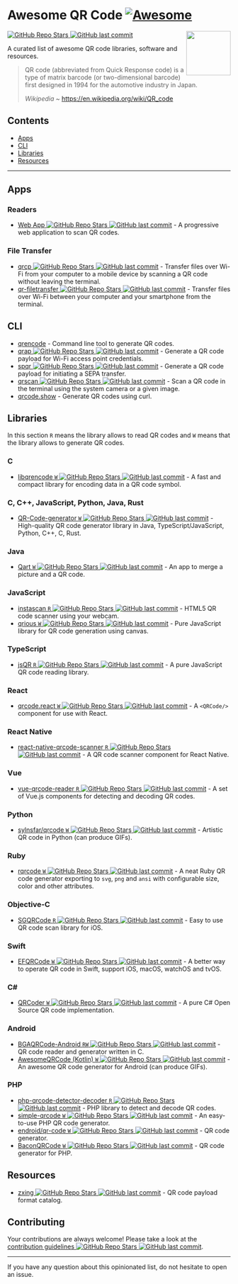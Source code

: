 # Awesome QR Code [![Awesome](https://awesome.re/badge.svg)](https://github.com/sindresorhus/awesome)

[<img src="https://github.com/make-github-pseudonymous-again/awesome-qr-code/raw/main/repo-link.svg" align="right" width="100"> ![GitHub Repo Stars](https://img.shields.io/github/stars/make-github-pseudonymous-again/awesome-qr-code) ![GitHub last commit](https://img.shields.io/github/last-commit/make-github-pseudonymous-again/awesome-qr-code)](https://github.com/make-github-pseudonymous-again/awesome-qr-code#readme)

A curated list of awesome QR code libraries, software and resources.

> QR code (abbreviated from Quick Response code) is a type of matrix barcode (or two-dimensional barcode) first designed in 1994 for the automotive industry in Japan.
>
> *Wikipedia* ~ https://en.wikipedia.org/wiki/QR_code


## Contents

- [Apps](#apps)
- [CLI](#cli)
- [Libraries](#libraries)
- [Resources](#resources)

---

## Apps

### Readers

- [Web App ![GitHub Repo Stars](https://img.shields.io/github/stars/code-kotis/qr-code-scanner) ![GitHub last commit](https://img.shields.io/github/last-commit/code-kotis/qr-code-scanner)](https://github.com/code-kotis/qr-code-scanner) - A progressive web application to scan QR codes.

### File Transfer

- [qrcp ![GitHub Repo Stars](https://img.shields.io/github/stars/claudiodangelis/qrcp) ![GitHub last commit](https://img.shields.io/github/last-commit/claudiodangelis/qrcp)](https://github.com/claudiodangelis/qrcp) - Transfer files over Wi-Fi from your computer to a mobile device by scanning a QR code without leaving the terminal.
- [qr-filetransfer ![GitHub Repo Stars](https://img.shields.io/github/stars/sdushantha/qr-filetransfer) ![GitHub last commit](https://img.shields.io/github/last-commit/sdushantha/qr-filetransfer)](https://github.com/sdushantha/qr-filetransfer) - Transfer files over Wi-Fi between your computer and your smartphone from the terminal.

## CLI

- [qrencode](https://fukuchi.org/works/qrencode) - Command line tool to generate QR codes.
- [qrap ![GitHub Repo Stars](https://img.shields.io/github/stars/make-github-pseudonymous-again/qrap) ![GitHub last commit](https://img.shields.io/github/last-commit/make-github-pseudonymous-again/qrap)](https://github.com/make-github-pseudonymous-again/qrap) - Generate a QR code payload for Wi-Fi access point credentials.
- [spqr ![GitHub Repo Stars](https://img.shields.io/github/stars/make-github-pseudonymous-again/spqr) ![GitHub last commit](https://img.shields.io/github/last-commit/make-github-pseudonymous-again/spqr)](https://github.com/make-github-pseudonymous-again/spqr) - Generate a QR code payload for initiating a SEPA transfer.
- [qrscan ![GitHub Repo Stars](https://img.shields.io/github/stars/sayanarijit/qrscan) ![GitHub last commit](https://img.shields.io/github/last-commit/sayanarijit/qrscan)](https://github.com/sayanarijit/qrscan) - Scan a QR code in the terminal using the system camera or a given image.
- [qrcode.show](https://qrcode.show) - Generate QR codes using curl.

## Libraries

In this section `R` means the library allows to read QR codes and `W` means
that the library allows to generate QR codes.

### C

- [libqrencode `W` ![GitHub Repo Stars](https://img.shields.io/github/stars/fukuchi/libqrencode) ![GitHub last commit](https://img.shields.io/github/last-commit/fukuchi/libqrencode)](https://github.com/fukuchi/libqrencode) - A fast and compact library for encoding data in a QR code symbol.

### C, C++, JavaScript, Python, Java, Rust

- [QR-Code-generator `W` ![GitHub Repo Stars](https://img.shields.io/github/stars/nayuki/QR-Code-generator) ![GitHub last commit](https://img.shields.io/github/last-commit/nayuki/QR-Code-generator)](https://github.com/nayuki/QR-Code-generator) - High-quality QR code generator library in Java, TypeScript/JavaScript, Python, C++, C, Rust.

### Java

- [Qart `W` ![GitHub Repo Stars](https://img.shields.io/github/stars/scola/Qart) ![GitHub last commit](https://img.shields.io/github/last-commit/scola/Qart)](https://github.com/scola/Qart) - An app to merge a picture and a QR code.

### JavaScript

- [instascan `R` ![GitHub Repo Stars](https://img.shields.io/github/stars/schmich/instascan) ![GitHub last commit](https://img.shields.io/github/last-commit/schmich/instascan)](https://github.com/schmich/instascan) - HTML5 QR code scanner using your webcam.
- [qrious `W` ![GitHub Repo Stars](https://img.shields.io/github/stars/neocotic/qrious) ![GitHub last commit](https://img.shields.io/github/last-commit/neocotic/qrious)](https://github.com/neocotic/qrious) - Pure JavaScript library for QR code generation using canvas.

### TypeScript

- [jsQR `R` ![GitHub Repo Stars](https://img.shields.io/github/stars/cozmo/jsQR) ![GitHub last commit](https://img.shields.io/github/last-commit/cozmo/jsQR)](https://github.com/cozmo/jsQR) - A pure JavaScript QR code reading library.

### React

- [qrcode.react `W` ![GitHub Repo Stars](https://img.shields.io/github/stars/zpao/qrcode.react) ![GitHub last commit](https://img.shields.io/github/last-commit/zpao/qrcode.react)](https://github.com/zpao/qrcode.react) - A `<QRCode/>` component for use with React.

### React Native

- [react-native-qrcode-scanner `R` ![GitHub Repo Stars](https://img.shields.io/github/stars/moaazsidat/react-native-qrcode-scanner) ![GitHub last commit](https://img.shields.io/github/last-commit/moaazsidat/react-native-qrcode-scanner)](https://github.com/moaazsidat/react-native-qrcode-scanner) - A QR code scanner component for React Native.

### Vue

- [vue-qrcode-reader `R` ![GitHub Repo Stars](https://img.shields.io/github/stars/gruhn/vue-qrcode-reader) ![GitHub last commit](https://img.shields.io/github/last-commit/gruhn/vue-qrcode-reader)](https://github.com/gruhn/vue-qrcode-reader) - A set of Vue.js components for detecting and decoding QR codes.

### Python

- [sylnsfar/qrcode `W` ![GitHub Repo Stars](https://img.shields.io/github/stars/sylnsfar/qrcode) ![GitHub last commit](https://img.shields.io/github/last-commit/sylnsfar/qrcode)](https://github.com/sylnsfar/qrcode) - Artistic QR code in Python (can produce GIFs).

### Ruby
- [rqrcode `W` ![GitHub Repo Stars](https://img.shields.io/github/stars/whomwah/rqrcode) ![GitHub last commit](https://img.shields.io/github/last-commit/whomwah/rqrcode)](https://github.com/whomwah/rqrcode) - A neat Ruby QR code generator exporting to `svg`, `png` and `ansi` with configurable size, color and other attributes.

### Objective-C

- [SGQRCode `R` ![GitHub Repo Stars](https://img.shields.io/github/stars/kingsic/SGQRCode) ![GitHub last commit](https://img.shields.io/github/last-commit/kingsic/SGQRCode)](https://github.com/kingsic/SGQRCode) - Easy to use QR code scan library for iOS.

### Swift

- [EFQRCode `W` ![GitHub Repo Stars](https://img.shields.io/github/stars/EFPrefix/EFQRCode) ![GitHub last commit](https://img.shields.io/github/last-commit/EFPrefix/EFQRCode)](https://github.com/EFPrefix/EFQRCode) - A better way to operate QR code in Swift, support iOS, macOS, watchOS and tvOS.

### C\#

- [QRCoder `W` ![GitHub Repo Stars](https://img.shields.io/github/stars/codebude/QRCoder) ![GitHub last commit](https://img.shields.io/github/last-commit/codebude/QRCoder)](https://github.com/codebude/QRCoder) - A pure C# Open Source QR code implementation.

### Android

- [BGAQRCode-Android `RW` ![GitHub Repo Stars](https://img.shields.io/github/stars/bingoogolapple/BGAQRCode-Android) ![GitHub last commit](https://img.shields.io/github/last-commit/bingoogolapple/BGAQRCode-Android)](https://github.com/bingoogolapple/BGAQRCode-Android) - QR code reader and generator written in C.
- [AwesomeQRCode (Kotlin) `W` ![GitHub Repo Stars](https://img.shields.io/github/stars/SumiMakito/AwesomeQRCode) ![GitHub last commit](https://img.shields.io/github/last-commit/SumiMakito/AwesomeQRCode)](https://github.com/SumiMakito/AwesomeQRCode) - An awesome QR code generator for Android (can produce GIFs).

### PHP

- [php-qrcode-detector-decoder `R` ![GitHub Repo Stars](https://img.shields.io/github/stars/khanamiryan/php-qrcode-detector-decoder) ![GitHub last commit](https://img.shields.io/github/last-commit/khanamiryan/php-qrcode-detector-decoder)](https://github.com/khanamiryan/php-qrcode-detector-decoder) - PHP library to detect and decode QR codes.
- [simple-qrcode `W` ![GitHub Repo Stars](https://img.shields.io/github/stars/SimpleSoftwareIO/simple-qrcode) ![GitHub last commit](https://img.shields.io/github/last-commit/SimpleSoftwareIO/simple-qrcode)](https://github.com/SimpleSoftwareIO/simple-qrcode) - An easy-to-use PHP QR code generator.
- [endroid/qr-code `W` ![GitHub Repo Stars](https://img.shields.io/github/stars/endroid/qr-code) ![GitHub last commit](https://img.shields.io/github/last-commit/endroid/qr-code)](https://github.com/endroid/qr-code) - QR code generator.
- [BaconQRCode `W` ![GitHub Repo Stars](https://img.shields.io/github/stars/Bacon/BaconQRCode) ![GitHub last commit](https://img.shields.io/github/last-commit/Bacon/BaconQRCode)](https://github.com/Bacon/BaconQRCode) - QR code generator for PHP.


## Resources

- [zxing ![GitHub Repo Stars](https://img.shields.io/github/stars/zxing/zxing) ![GitHub last commit](https://img.shields.io/github/last-commit/zxing/zxing)](https://github.com/zxing/zxing/wiki/Barcode-Contents) - QR code payload format catalog.


## Contributing

Your contributions are always welcome! Please take a look at the [contribution guidelines ![GitHub Repo Stars](https://img.shields.io/github/stars/make-github-pseudonymous-again/awesome-qr-code) ![GitHub last commit](https://img.shields.io/github/last-commit/make-github-pseudonymous-again/awesome-qr-code)](https://github.com/make-github-pseudonymous-again/awesome-qr-code/blob/main/CONTRIBUTING.md).

---

If you have any question about this opinionated list, do not hesitate to open an issue.
